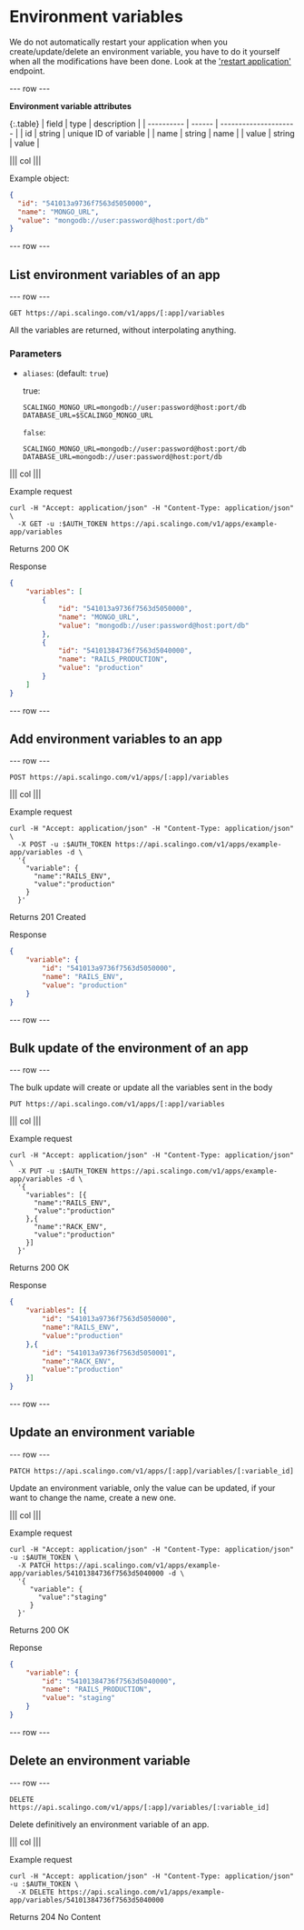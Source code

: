 # Environment variables

We do not automatically restart your application when you create/update/delete
an environment variable, you have to do it yourself when all the modifications
have been done. Look at the ['restart
application'](/apps.html#restart-an-application) endpoint.

--- row ---

**Environment variable attributes**

{:.table}
| field      | type   | description           |
| ---------- | ------ | --------------------- |
| id         | string | unique ID of variable |
| name       | string | name                  |
| value      | string | value                 |

||| col |||

Example object:

```json
{
  "id": "541013a9736f7563d5050000",
  "name": "MONGO_URL",
  "value": "mongodb://user:password@host:port/db"
}
```

--- row ---

## List environment variables of an app

--- row ---

`GET https://api.scalingo.com/v1/apps/[:app]/variables`

All the variables are returned, without interpolating anything.

### Parameters

* `aliases`: (default: `true`)
  
  true:

  ```
  SCALINGO_MONGO_URL=mongodb://user:password@host:port/db
  DATABASE_URL=$SCALINGO_MONGO_URL
  ```

  `false`:

  ```
  SCALINGO_MONGO_URL=mongodb://user:password@host:port/db
  DATABASE_URL=mongodb://user:password@host:port/db
  ```

||| col |||

Example request

```shell
curl -H "Accept: application/json" -H "Content-Type: application/json" \
  -X GET -u :$AUTH_TOKEN https://api.scalingo.com/v1/apps/example-app/variables
```

Returns 200 OK

Response

```json
{
    "variables": [
        {
            "id": "541013a9736f7563d5050000",
            "name": "MONGO_URL",
            "value": "mongodb://user:password@host:port/db"
        },
        {
            "id": "54101384736f7563d5040000",
            "name": "RAILS_PRODUCTION",
            "value": "production"
        }
    ]
}
```

--- row ---

## Add environment variables to an app

--- row ---

`POST https://api.scalingo.com/v1/apps/[:app]/variables`

||| col |||

Example request

```shell
curl -H "Accept: application/json" -H "Content-Type: application/json" \
  -X POST -u :$AUTH_TOKEN https://api.scalingo.com/v1/apps/example-app/variables -d \
  '{
    "variable": {
      "name":"RAILS_ENV",
      "value":"production"
    }
  }'
```

Returns 201 Created

Response

```json
{
    "variable": {
        "id": "541013a9736f7563d5050000",
        "name": "RAILS_ENV",
        "value": "production"
    }
}
```

--- row ---

## Bulk update of the environment of an app

--- row ---

The bulk update will create or update all the variables sent in the body

`PUT https://api.scalingo.com/v1/apps/[:app]/variables`

||| col |||

Example request

```shell
curl -H "Accept: application/json" -H "Content-Type: application/json" \
  -X PUT -u :$AUTH_TOKEN https://api.scalingo.com/v1/apps/example-app/variables -d \
  '{
    "variables": [{
      "name":"RAILS_ENV",
      "value":"production"
    },{
      "name":"RACK_ENV",
      "value":"production"
    }]
  }'
```

Returns 200 OK

Response

```json
{
    "variables": [{
        "id": "541013a9736f7563d5050000",
    	"name":"RAILS_ENV",
    	"value":"production"
    },{
    	"id": "541013a9736f7563d5050001",
    	"name":"RACK_ENV",
    	"value":"production"
    }]
}
```

--- row ---

## Update an environment variable

--- row ---

`PATCH https://api.scalingo.com/v1/apps/[:app]/variables/[:variable_id]`

Update an environment variable, only the value can be updated, if your want to
change the name, create a new one.

||| col |||

Example request

```shell
curl -H "Accept: application/json" -H "Content-Type: application/json" -u :$AUTH_TOKEN \
  -X PATCH https://api.scalingo.com/v1/apps/example-app/variables/54101384736f7563d5040000 -d \
  '{
     "variable": {
       "value":"staging"
     }
  }'
```

Returns 200 OK

Reponse

```json
{
    "variable": {
        "id": "54101384736f7563d5040000",
        "name": "RAILS_PRODUCTION",
        "value": "staging"
    }
}
```

--- row ---

## Delete an environment variable

--- row ---

`DELETE https://api.scalingo.com/v1/apps/[:app]/variables/[:variable_id]`

Delete definitively an environment variable of an app.

||| col |||

Example request

```shell
curl -H "Accept: application/json" -H "Content-Type: application/json" -u :$AUTH_TOKEN \
  -X DELETE https://api.scalingo.com/v1/apps/example-app/variables/54101384736f7563d5040000
```

Returns 204 No Content
